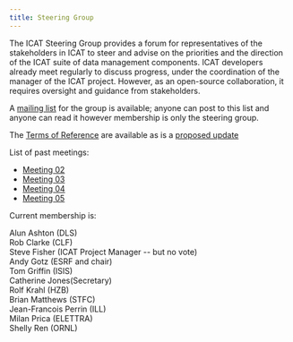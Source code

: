 ```yaml
---
title: Steering Group
---
```


The ICAT Steering Group provides a forum for representatives of the
stakeholders in ICAT to steer and advise on the priorities and the
direction of the ICAT suite of data management components. ICAT
developers already meet regularly to discuss progress, under the
coordination of the manager of the ICAT project. However, as
an open-source collaboration, it requires oversight and guidance from
stakeholders.

A [mailing list](https://groups.google.com/forum/#!forum/icatproject-steering) for
the group is available; anyone can post to this list and anyone can read
it however membership is only the steering group.

The [Terms of Reference](/collaboration/communication/steering-group/steering-group-terms-of-reference/) are available as is a [proposed update](/collaboration/communication/steering-group/steering-group-terms-of-reference-proposed-update/)

List of past meetings:

- [Meeting 02](/collaboration/communication/steering-group/meeting-02)
- [Meeting 03](/collaboration/communication/steering-group/meeting-03)
- [Meeting 04](/collaboration/communication/steering-group/meeting-04)
- [Meeting 05](/collaboration/communication/steering-group/meeting-05)

Current membership is:

Alun Ashton (DLS)\
Rob Clarke (CLF)\
Steve Fisher (ICAT Project Manager -- but no vote)\
Andy Gotz (ESRF and chair)\
Tom Griffin (ISIS)\
Catherine Jones(Secretary)\
Rolf Krahl (HZB)\
Brian Matthews (STFC)\
Jean-Francois Perrin (ILL)\
Milan Prica (ELETTRA)\
Shelly Ren (ORNL)
